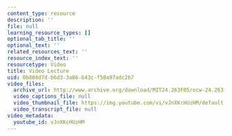 ```yaml
---
content_type: resource
description: ''
file: null
learning_resource_types: []
optional_tab_title: ''
optional_text: ''
related_resources_text: ''
resource_index_text: ''
resourcetype: Video
title: Video Lecture
uid: 0b808d7d-b6d3-3a86-b43c-f50a97adc2b7
video_files:
  archive_url: http://www.archive.org/download/MIT24.263F05/ocw-24.263-13dec2005_2-220k.mp4
  video_captions_file: null
  video_thumbnail_file: https://img.youtube.com/vi/vJnXKcHUzHM/default.jpg
  video_transcript_file: null
video_metadata:
  youtube_id: vJnXKcHUzHM
---
```

